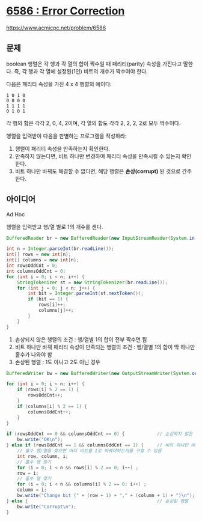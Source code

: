 # [6586 : Error Correction](https://www.acmicpc.net/problem/6586)
https://www.acmicpc.net/problem/6586

## 문제
boolean 행렬은 각 행과 각 열의 합이 짝수일 때 패리티(parity) 속성을 가진다고 말한다. 즉, 각 행과 각 열에 설정된(1인) 비트의 개수가 짝수여야 한다.

다음은 패리티 속성을 가진 4 x 4 행렬의 예이다:
```text
1 0 1 0  
0 0 0 0  
1 1 1 1  
0 1 0 1
```
각 행의 합은 각각 2, 0, 4, 2이며, 각 열의 합도 각각 2, 2, 2, 2로 모두 짝수이다.

행렬을 입력받아 다음을 판별하는 프로그램을 작성하라:
1. 행렬이 패리티 속성을 만족하는지 확인한다.
2. 만족하지 않는다면, 비트 하나만 변경하여 패리티 속성을 만족시킬 수 있는지 확인한다.
3. 비트 하나만 바꿔도 해결할 수 없다면, 해당 행렬은 **손상(corrupt)** 된 것으로 간주한다.

## 아이디어
Ad Hoc

행렬을 입력받고 행/열 별로 1의 개수를 센다.
```java
BufferedReader br = new BufferedReader(new InputStreamReader(System.in));

int n = Integer.parseInt(br.readLine());
int[] rows = new int[n];
int[] columns = new int[n];
int rowsOddCnt = 0;
int columnsOddCnt = 0;
for (int i = 0; i < n; i++) {
    StringTokenizer st = new StringTokenizer(br.readLine());
    for (int j = 0; j < n; j++) {
        int bit = Integer.parseInt(st.nextToken());
        if (bit == 1) {
            rows[i]++;
            columns[j]++;
        }
    }
}
```

1. 손상되지 않은 행렬의 조건 : 행/열별 1의 합이 전부 짝수면 됨
2. 비트 하나만 바꿔 패리티 속성이 만족되는 행렬의 조건 : 헹/열별 1의 합이 딱 하나만 홀수가 나와야 함
3. 손상된 행렬 : 1도 아니고 2도 아닌 경우
```java
BufferedWriter bw = new BufferedWriter(new OutputStreamWriter(System.out));

for (int i = 0; i < n; i++) {
    if (rows[i] % 2 == 1) {
        rowsOddCnt++;
    }
    if (columns[i] % 2 == 1) {
        columnsOddCnt++;
    }
}

if (rowsOddCnt == 0 && columnsOddCnt == 0) {            // 손상되지 않은 행렬
    bw.write("OK\n");
} else if (rowsOddCnt == 1 && columnsOddCnt == 1) {     // 비트 하나만 바꾸면 패리티 속성이 만족되는 행렬
    // 홀수 행/열을 찾으면 어디 비트를 1로 바꿔야하는지를 구할 수 있음
    int row, column, i;
    // 홀수 행 찾기
    for (i = 0; i < n && rows[i] % 2 == 0; i++) ;
    row = i;
    // 홀수 열 찾기
    for (i = 0; i < n && columns[i] % 2 == 0; i++) ;
    column = i;
    bw.write("Change bit (" + (row + 1) + "," + (column + 1) + ")\n");
} else {                                                // 손상된 행렬
    bw.write("Corrupt\n");
}
```